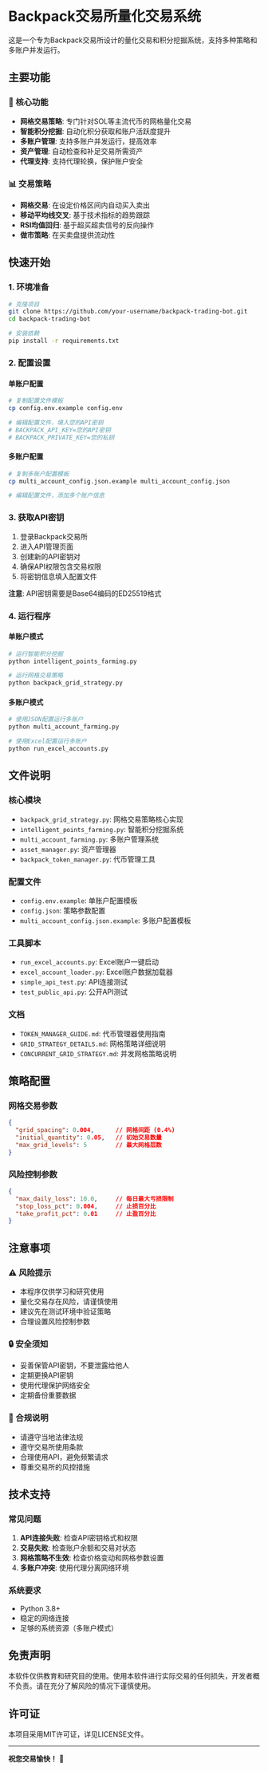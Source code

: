 # Backpack交易所量化交易系统

这是一个专为Backpack交易所设计的量化交易和积分挖掘系统，支持多种策略和多账户并发运行。

## 主要功能

### 🎯 核心功能
- **网格交易策略**: 专门针对SOL等主流代币的网格量化交易
- **智能积分挖掘**: 自动化积分获取和账户活跃度提升
- **多账户管理**: 支持多账户并发运行，提高效率
- **资产管理**: 自动检查和补足交易所需资产
- **代理支持**: 支持代理轮换，保护账户安全

### 📊 交易策略
- **网格交易**: 在设定价格区间内自动买入卖出
- **移动平均线交叉**: 基于技术指标的趋势跟踪
- **RSI均值回归**: 基于超买超卖信号的反向操作
- **做市策略**: 在买卖盘提供流动性

## 快速开始

### 1. 环境准备

```bash
# 克隆项目
git clone https://github.com/your-username/backpack-trading-bot.git
cd backpack-trading-bot

# 安装依赖
pip install -r requirements.txt
```

### 2. 配置设置

#### 单账户配置
```bash
# 复制配置文件模板
cp config.env.example config.env

# 编辑配置文件，填入您的API密钥
# BACKPACK_API_KEY=您的API密钥
# BACKPACK_PRIVATE_KEY=您的私钥
```

#### 多账户配置
```bash
# 复制多账户配置模板
cp multi_account_config.json.example multi_account_config.json

# 编辑配置文件，添加多个账户信息
```

### 3. 获取API密钥

1. 登录Backpack交易所
2. 进入API管理页面
3. 创建新的API密钥对
4. 确保API权限包含交易权限
5. 将密钥信息填入配置文件

**注意**: API密钥需要是Base64编码的ED25519格式

### 4. 运行程序

#### 单账户模式
```bash
# 运行智能积分挖掘
python intelligent_points_farming.py

# 运行网格交易策略
python backpack_grid_strategy.py
```

#### 多账户模式
```bash
# 使用JSON配置运行多账户
python multi_account_farming.py

# 使用Excel配置运行多账户
python run_excel_accounts.py
```

## 文件说明

### 核心模块
- `backpack_grid_strategy.py`: 网格交易策略核心实现
- `intelligent_points_farming.py`: 智能积分挖掘系统
- `multi_account_farming.py`: 多账户管理系统
- `asset_manager.py`: 资产管理器
- `backpack_token_manager.py`: 代币管理工具

### 配置文件
- `config.env.example`: 单账户配置模板
- `config.json`: 策略参数配置
- `multi_account_config.json.example`: 多账户配置模板

### 工具脚本
- `run_excel_accounts.py`: Excel账户一键启动
- `excel_account_loader.py`: Excel账户数据加载器
- `simple_api_test.py`: API连接测试
- `test_public_api.py`: 公开API测试

### 文档
- `TOKEN_MANAGER_GUIDE.md`: 代币管理器使用指南
- `GRID_STRATEGY_DETAILS.md`: 网格策略详细说明
- `CONCURRENT_GRID_STRATEGY.md`: 并发网格策略说明

## 策略配置

### 网格交易参数
```json
{
  "grid_spacing": 0.004,      // 网格间距 (0.4%)
  "initial_quantity": 0.05,   // 初始交易数量
  "max_grid_levels": 5        // 最大网格层数
}
```

### 风险控制参数
```json
{
  "max_daily_loss": 10.0,     // 每日最大亏损限制
  "stop_loss_pct": 0.004,     // 止损百分比
  "take_profit_pct": 0.01     // 止盈百分比
}
```

## 注意事项

### ⚠️ 风险提示
- 本程序仅供学习和研究使用
- 量化交易存在风险，请谨慎使用
- 建议先在测试环境中验证策略
- 合理设置风险控制参数

### 🔒 安全须知
- 妥善保管API密钥，不要泄露给他人
- 定期更换API密钥
- 使用代理保护网络安全
- 定期备份重要数据

### 📝 合规说明
- 请遵守当地法律法规
- 遵守交易所使用条款
- 合理使用API，避免频繁请求
- 尊重交易所的风控措施

## 技术支持

### 常见问题
1. **API连接失败**: 检查API密钥格式和权限
2. **交易失败**: 检查账户余额和交易对状态
3. **网格策略不生效**: 检查价格变动和网格参数设置
4. **多账户冲突**: 使用代理分离网络环境

### 系统要求
- Python 3.8+
- 稳定的网络连接
- 足够的系统资源（多账户模式）

## 免责声明

本软件仅供教育和研究目的使用。使用本软件进行实际交易的任何损失，开发者概不负责。请在充分了解风险的情况下谨慎使用。

## 许可证

本项目采用MIT许可证，详见LICENSE文件。

---

**祝您交易愉快！** 🚀